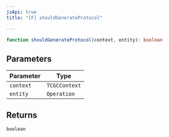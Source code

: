 ```yaml
---
jsApi: true
title: "[F] shouldGenerateProtocol"

---
```

```ts
function shouldGenerateProtocol(context, entity): boolean
```

## Parameters

| Parameter | Type |
| ------ | ------ |
| `context` | `TCGCContext` |
| `entity` | `Operation` |

## Returns

`boolean`
